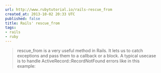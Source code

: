 ```yaml
---
url: http://www.rubytutorial.io/rails-rescue_from
created_at: 2013-10-02 20:33 UTC
published: false
title: Rails' rescue_from
tags:
- rails
- ruby
---
```


<blockquote>rescue_from is a very useful method in Rails. It lets us to catch exceptions and pass them to a callback or a block. A typical usecase is to handle ActiveRecord::RecordNotFound errors like in this example:</blockquote>
